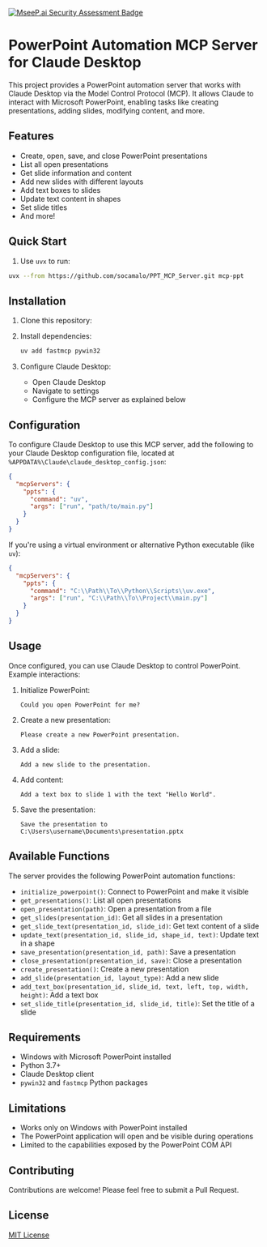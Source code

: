 [![MseeP.ai Security Assessment Badge](https://mseep.net/pr/socamalo-ppt-mcp-server-badge.png)](https://mseep.ai/app/socamalo-ppt-mcp-server)

# PowerPoint Automation MCP Server for Claude Desktop

This project provides a PowerPoint automation server that works with Claude Desktop via the Model Control Protocol (MCP). It allows Claude to interact with Microsoft PowerPoint, enabling tasks like creating presentations, adding slides, modifying content, and more.

## Features

- Create, open, save, and close PowerPoint presentations
- List all open presentations
- Get slide information and content
- Add new slides with different layouts
- Add text boxes to slides
- Update text content in shapes
- Set slide titles
- And more!

## Quick Start
1. Use `uvx` to run:
```bash
uvx --from https://github.com/socamalo/PPT_MCP_Server.git mcp-ppt
```

## Installation

1. Clone this repository:

2. Install dependencies:

   ```bash
   uv add fastmcp pywin32
   ```

3. Configure Claude Desktop:
   - Open Claude Desktop
   - Navigate to settings
   - Configure the MCP server as explained below

## Configuration

To configure Claude Desktop to use this MCP server, add the following to your Claude Desktop configuration file, located at `%APPDATA%\Claude\claude_desktop_config.json`:

```json
{
  "mcpServers": {
    "ppts": {
      "command": "uv",
      "args": ["run", "path/to/main.py"]
    }
  }
}
```

If you're using a virtual environment or alternative Python executable (like `uv`):

```json
{
  "mcpServers": {
    "ppts": {
      "command": "C:\\Path\\To\\Python\\Scripts\\uv.exe",
      "args": ["run", "C:\\Path\\To\\Project\\main.py"]
    }
  }
}
```

## Usage

Once configured, you can use Claude Desktop to control PowerPoint. Example interactions:

1. Initialize PowerPoint:

   ```
   Could you open PowerPoint for me?
   ```

2. Create a new presentation:

   ```
   Please create a new PowerPoint presentation.
   ```

3. Add a slide:

   ```
   Add a new slide to the presentation.
   ```

4. Add content:

   ```
   Add a text box to slide 1 with the text "Hello World".
   ```

5. Save the presentation:
   ```
   Save the presentation to C:\Users\username\Documents\presentation.pptx
   ```

## Available Functions

The server provides the following PowerPoint automation functions:

- `initialize_powerpoint()`: Connect to PowerPoint and make it visible
- `get_presentations()`: List all open presentations
- `open_presentation(path)`: Open a presentation from a file
- `get_slides(presentation_id)`: Get all slides in a presentation
- `get_slide_text(presentation_id, slide_id)`: Get text content of a slide
- `update_text(presentation_id, slide_id, shape_id, text)`: Update text in a shape
- `save_presentation(presentation_id, path)`: Save a presentation
- `close_presentation(presentation_id, save)`: Close a presentation
- `create_presentation()`: Create a new presentation
- `add_slide(presentation_id, layout_type)`: Add a new slide
- `add_text_box(presentation_id, slide_id, text, left, top, width, height)`: Add a text box
- `set_slide_title(presentation_id, slide_id, title)`: Set the title of a slide

## Requirements

- Windows with Microsoft PowerPoint installed
- Python 3.7+
- Claude Desktop client
- `pywin32` and `fastmcp` Python packages

## Limitations

- Works only on Windows with PowerPoint installed
- The PowerPoint application will open and be visible during operations
- Limited to the capabilities exposed by the PowerPoint COM API

## Contributing

Contributions are welcome! Please feel free to submit a Pull Request.

## License

[MIT License](LICENSE)
